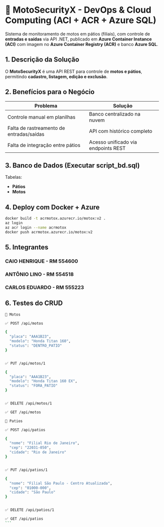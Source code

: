 # 🚀 MotoSecurityX - DevOps & Cloud Computing (ACI + ACR + Azure SQL)

Sistema de monitoramento de motos em pátios (filiais), com controle de **entradas e saídas** via API .NET, publicado em **Azure Container Instance (ACI)** com imagem no **Azure Container Registry (ACR)** e banco **Azure SQL**.


##  1. Descrição da Solução

O **MotoSecurityX** é uma API REST para controle de **motos e pátios**, permitindo **cadastro, listagem, edição e exclusão**.

##  2. Benefícios para o Negócio

| Problema | Solução |
|----------|---------|
| Controle manual em planilhas | Banco centralizado na nuvem |
| Falta de rastreamento de entradas/saídas | API com histórico completo |
| Falta de integração entre pátios | Acesso unificado via endpoints REST |


##  3. Banco de Dados (Executar script_bd.sql)

Tabelas:

- **Pátios**
- **Motos**


##  4. Deploy com Docker + Azure

```bash
docker build -t acrmotox.azurecr.io/motox:v2 .
az login
az acr login --name acrmotox
docker push acrmotox.azurecr.io/motox:v2
````

## 5. Integrantes
### CAIO HENRIQUE - RM 554600
### ANTÔNIO LINO - RM 554518
### CARLOS EDUARDO - RM 555223

## 6. Testes do CRUD

``` bash
🔹 Motos

✅ POST /api/motos

{
  "placa": "AAA1B23",
  "modelo": "Honda Titan 160",
  "status": "DENTRO_PATIO"
}


✅ PUT /api/motos/1

{
  "placa": "AAA1B23",
  "modelo": "Honda Titan 160 EX",
  "status": "FORA_PATIO"
}


✅ DELETE /api/motos/1

✅ GET /api/motos
```

````bash
🔹 Patios

✅ POST /api/patios

{
  "nome": "Filial Rio de Janeiro",
  "cep": "22031-050",
  "cidade": "Rio de Janeiro"
}


✅ PUT /api/patios/1

{
  "nome": "Filial São Paulo - Centro Atualizada",
  "cep": "01000-000",
  "cidade": "São Paulo"
}


✅ DELETE /api/patios/1

✅ GET /api/patios
```

